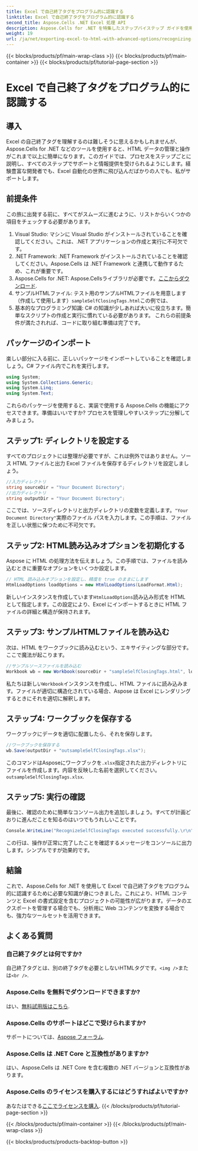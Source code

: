 ```yaml
---
title: Excel で自己終了タグをプログラム的に認識する
linktitle: Excel で自己終了タグをプログラム的に認識する
second_title: Aspose.Cells .NET Excel 処理 API
description: Aspose.Cells for .NET を特集したステップバイステップ ガイドを使用して、Excel の自己終了タグの可能性を最大限に引き出します。
weight: 19
url: /ja/net/exporting-excel-to-html-with-advanced-options/recognizing-self-closing-tags/
---
```


{{< blocks/products/pf/main-wrap-class >}}
{{< blocks/products/pf/main-container >}}
{{< blocks/products/pf/tutorial-page-section >}}

# Excel で自己終了タグをプログラム的に認識する

## 導入
Excel の自己終了タグを理解するのは難しそうに思えるかもしれませんが、Aspose.Cells for .NET などのツールを使用すると、HTML データの管理と操作がこれまで以上に簡単になります。このガイドでは、プロセスをステップごとに説明し、すべてのステップでサポートと情報提供を受けられるようにします。経験豊富な開発者でも、Excel 自動化の世界に飛び込んだばかりの人でも、私がサポートします。
## 前提条件
この旅に出発する前に、すべてがスムーズに進むように、リストからいくつかの項目をチェックする必要があります。
1. Visual Studio: マシンに Visual Studio がインストールされていることを確認してください。これは、.NET アプリケーションの作成と実行に不可欠です。
2. .NET Framework: .NET Framework がインストールされていることを確認してください。Aspose.Cells は .NET Framework と連携して動作するため、これが重要です。
3.  Aspose.Cells for .NET: Aspose.Cellsライブラリが必要です。[ここからダウンロード](https://releases.aspose.com/cells/net/).
4. サンプルHTMLファイル: テスト用のサンプルHTMLファイルを用意します（作成して使用します）`sampleSelfClosingTags.html`この例では、
5. 基本的なプログラミング知識: C# の知識が少しあれば大いに役立ちます。簡単なスクリプトの作成と実行に慣れている必要があります。
これらの前提条件が満たされれば、コードに取り組む準備は完了です。
## パッケージのインポート
楽しい部分に入る前に、正しいパッケージをインポートしていることを確認しましょう。C# ファイル内でこれを実行します。
```csharp
using System;
using System.Collections.Generic;
using System.Linq;
using System.Text;
```
これらのパッケージを使用すると、実装で使用する Aspose.Cells の機能にアクセスできます。準備はいいですか? プロセスを管理しやすいステップに分解してみましょう。
## ステップ1: ディレクトリを設定する
すべてのプロジェクトには整理が必要ですが、これは例外ではありません。ソース HTML ファイルと出力 Excel ファイルを保存するディレクトリを設定しましょう。
```csharp
//入力ディレクトリ
string sourceDir = "Your Document Directory";
//出力ディレクトリ
string outputDir = "Your Document Directory";
```
ここでは、ソースディレクトリと出力ディレクトリの変数を定義します。`"Your Document Directory"`実際のファイル パスを入力します。この手順は、ファイルを正しい状態に保つために不可欠です。
## ステップ2: HTML読み込みオプションを初期化する
Aspose に HTML の処理方法を伝えましょう。この手順では、ファイルを読み込むときに重要なオプションをいくつか設定します。
```csharp
// HTML 読み込みオプションを設定し、精度を true のままにします
HtmlLoadOptions loadOptions = new HtmlLoadOptions(LoadFormat.Html);
```
新しいインスタンスを作成しています`HtmlLoadOptions`読み込み形式を HTML として指定します。この設定により、Excel にインポートするときに HTML ファイルの詳細と構造が保持されます。
## ステップ3: サンプルHTMLファイルを読み込む
次は、HTML をワークブックに読み込むという、エキサイティングな部分です。ここで魔法が起こります。
```csharp
//サンプルソースファイルを読み込む
Workbook wb = new Workbook(sourceDir + "sampleSelfClosingTags.html", loadOptions);
```
私たちは新しい`Workbook`インスタンスを作成し、HTML ファイルに読み込みます。ファイルが適切に構造化されている場合、Aspose は Excel にレンダリングするときにそれを適切に解釈します。
## ステップ4: ワークブックを保存する
ワークブックにデータを適切に配置したら、それを保存します。 
```csharp
//ワークブックを保存する
wb.Save(outputDir + "outsampleSelfClosingTags.xlsx");
```
このコマンドはAsposeにワークブックを`.xlsx`指定された出力ディレクトリにファイルを作成します。内容を反映した名前を選択してください。`outsampleSelfClosingTags.xlsx`.
## ステップ5: 実行の確認
最後に、確認のために簡単なコンソール出力を追加しましょう。すべてが計画どおりに進んだことを知るのはいつでもうれしいことです。
```csharp
Console.WriteLine("RecognizeSelfClosingTags executed successfully.\r\n");
```
この行は、操作が正常に完了したことを確認するメッセージをコンソールに出力します。シンプルですが効果的です。
## 結論
これで、Aspose.Cells for .NET を使用して Excel で自己終了タグをプログラム的に認識するために必要な知識が身につきました。これにより、HTML コンテンツと Excel の書式設定を含むプロジェクトの可能性が広がります。データのエクスポートを管理する場合でも、分析用に Web コンテンツを変換する場合でも、強力なツールセットを活用できます。
## よくある質問
### 自己終了タグとは何ですか?  
自己終了タグとは、別の終了タグを必要としないHTMLタグです。`<img />`または`<br />`.
### Aspose.Cells を無料でダウンロードできますか?  
はい、[無料試用版はこちら](https://releases.aspose.com/).
### Aspose.Cells のサポートはどこで受けられますか?  
サポートについては、[Aspose フォーラム](https://forum.aspose.com/c/cells/9).
### Aspose.Cells は .NET Core と互換性がありますか?  
はい、Aspose.Cells は .NET Core を含む複数の .NET バージョンと互換性があります。
### Aspose.Cells のライセンスを購入するにはどうすればよいですか?  
あなたはできる[ここでライセンスを購入](https://purchase.aspose.com/buy).
{{< /blocks/products/pf/tutorial-page-section >}}

{{< /blocks/products/pf/main-container >}}
{{< /blocks/products/pf/main-wrap-class >}}

{{< blocks/products/products-backtop-button >}}
